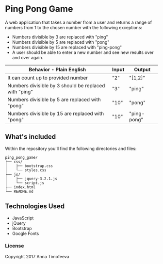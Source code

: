 # Ping Pong Game
A web application that takes a number from a user and returns a range of numbers from 1 to the chosen number with the following exceptions:

* Numbers divisible by 3 are replaced with "ping"
* Numbers divisible by 5 are replaced with "pong"
* Numbers divisible by 15 are replaced with "ping-pong"
* A user should be able to enter a new number and see new results   over and over again.


|Behavior - Plain English|Input|Output|
|---|---|---|
|It can count up to provided number|"2"|"[1,2]"|
|Numbers divisible by 3 should be replaced with "ping" |"3"|"ping"|
|Numbers divisible by 5 are replaced with "pong"|"10"|"pong"|
|Numbers divisible by 15 are replaced with "pong"|"10"|"ping-pong"|

## What's included
Within the repository you'll find the following directories and files:

```
ping_pong_game/
├── css/
│    ├── bootstrap.css
│    └── styles.css
├── js/
│    ├── jquery-3.2.1.js
│    └── script.js
├── index.html
└── README.md
```


## Technologies Used
* JavaScript
* jQuery
* Bootstrap
* Google Fonts

### License
Copyright 2017 Anna Timofeeva  
